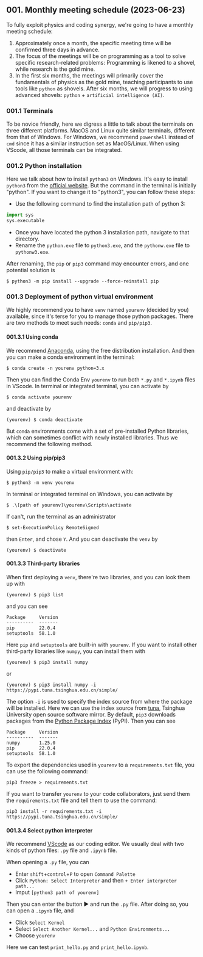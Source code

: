 ## 001. Monthly meeting schedule (2023-06-23)

To fully exploit physics and coding synergy, we're going to have a monthly meeting schedule:
1. Approximately once a month, the specific meeting time will be confirmed three days in advance.
2. The focus of the meetings will be on programming as a tool to solve specific research-related problems: Programming is likened to a shovel, while research is the gold mine.
3. In the first six months, the meetings will primarily cover the fundamentals of physics as the gold mine, teaching participants to use tools like `python` as shovels. After six months, we will progress to using advanced shovels: `python` + `artificial intelligence (AI)`.

### 001.1 Terminals
To be novice friendly, here we digress a little to talk about the terminals on three different platforms. MacOS and Linux quite similar terminals, different from that of Windows. For Windows, we recommend `powershell` instead of `cmd` since it has a similar instruction set as MacOS/Linux. When using VScode, all those terminals can be integrated.

### 001.2 Python installation
Here we talk about how to install `python3` on Windows. 
It's easy to install `python3` from the [official website](https://www.python.org/downloads/). But the command in the terminal is initially "python". If you want to change it to "python3", you can follow these steps:
* Use the following command to find the installation path of python 3:
```python
import sys
sys.executable
```
* Once you have located the python 3 installation path, navigate to that directory.
* Rename the `python.exe` file to `python3.exe`, and the `pythonw.exe` file to `pythonw3.exe`.

After renaming, the `pip` or `pip3` command may encounter errors, and one potential solution is
```console
$ python3 -m pip install --upgrade --force-reinstall pip
```
### 001.3 Deployment of python virtual environment
We highly recommend you to have `venv` named `yourenv` (decided by you) available, since it's terse for you to manage those python packages. There are two methods to meet such needs: `conda` and `pip/pip3`.
#### 001.3.1 Using conda
We recommend [Anaconda](https://www.anaconda.com/products/distribution), using the free distribution installation. And then you can make a conda environment in the terminal:
```console
$ conda create -n yourenv python=3.x
```
Then you can find the Conda Env `yourenv` to run both `*.py` and `*.ipynb` files in VScode.
In terminal or integrated terminal, you can activate by
```console
$ conda activate yourenv
```
and deactivate by
```console
(yourenv) $ conda deactivate
```
But `conda` environments come with a set of pre-installed Python libraries, which can sometimes conflict with newly installed libraries. Thus we recommend the following method.

#### 001.3.2 Using pip/pip3
Using `pip/pip3` to make a virtual environment with:
```console
$ python3 -m venv yourenv
```
In terminal or integrated terminal on Windows, you can activate by
```console
$ .\[path of yourenv]\yourenv\Scripts\activate
```

If can't, run the terminal as an administrator
```console
$ set-ExecutionPolicy RemoteSigned
```
then `Enter`, and chose `Y`. 
And you can deactivate the `venv` by
```console
(yourenv) $ deactivate
```

#### 001.3.3 Third-party libraries
When first deploying a `venv`, there're two libraries, and you can look them up with
```console
(yourenv) $ pip3 list
```
and you can see
```console
Package     Version
----------  -------
pip         22.0.4
setuptools  58.1.0
```
Here `pip` and `setuptools` are built-in with `yourenv`. 
If you want to install other third-party libraries like `numpy`, you can install them with
```console
(yourenv) $ pip3 install numpy
```
or
```console
(yourenv) $ pip3 install numpy -i https://pypi.tuna.tsinghua.edu.cn/simple/
```
The option `-i` is used to specify the index source from where the package will be installed. Here we can use the index source from [tuna](https://mirrors.tuna.tsinghua.edu.cn), Tsinghua University open source software mirror. By default, `pip3` downloads packages from the [Python Package Index](https://pypi.org) (PyPI). Then you can see
```console
Package     Version
----------  -------
numpy       1.25.0
pip         22.0.4
setuptools  58.1.0
```
To export the dependencies used in `yourenv` to a `requirements.txt` file, you can use the following command:
```console
pip3 freeze > requirements.txt
```
If you want to transfer `yourenv` to your code collaborators, just send them the `requirements.txt` file and tell them to use the command:
```console
pip3 install -r requirements.txt -i https://pypi.tuna.tsinghua.edu.cn/simple/
```

#### 001.3.4 Select python interpreter
We recommend [VScode](https://code.visualstudio.com) as our coding editor. We usually deal with two kinds of python files: `.py` file and `.ipynb` file. 

When opening a `.py` file, you can
* Enter `shift`+`control`+`P` to open `Command Palette` 
* Click `Python: Select Interpreter` and then `+ Enter interpreter path...`
* Imput `[python3 path of yourenv]`

Then you can enter the button &#x25B6; and run the `.py` file.
After doing so, you can open a `.ipynb` file, and
* Click `Select Kernel` 
* Select `Select Another Kernel...` and `Python Environments...`
* Choose `yourenv`

Here we can test `print_hello.py` and `print_hello.ipynb`.

